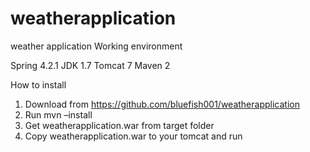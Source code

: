# weatherapplication
weather application
Working environment

Spring 4.2.1
JDK 1.7
Tomcat 7
Maven 2

How to install
1.	Download from https://github.com/bluefish001/weatherapplication
2.	Run mvn –install
3.	Get weatherapplication.war from target folder
4.	Copy  weatherapplication.war to your tomcat and run

